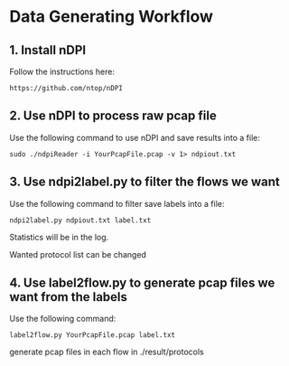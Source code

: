 # Data Generating Workflow
## 1. Install nDPI
Follow the instructions here:

```
https://github.com/ntop/nDPI
```

## 2. Use nDPI to process raw pcap file
Use the following command to use nDPI and save results into a file:

```
sudo ./ndpiReader -i YourPcapFile.pcap -v 1> ndpiout.txt
```

## 3. Use ndpi2label.py to filter the flows we want
Use the following command to filter save labels into a file:

```
ndpi2label.py ndpiout.txt label.txt
```

Statistics will be in the log.

Wanted protocol list can be changed

## 4. Use label2flow.py to generate pcap files we want from the labels
Use the following command: 

```
label2flow.py YourPcapFile.pcap label.txt
```

generate pcap files in each flow in ./result/protocols
